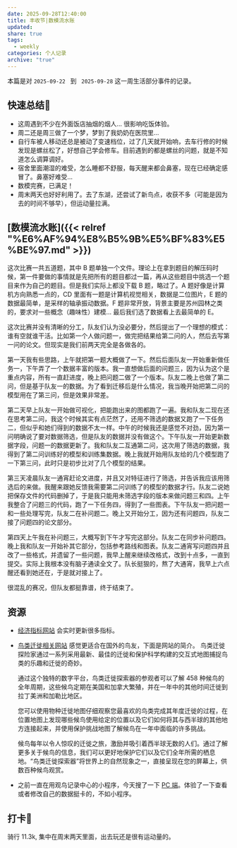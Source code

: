 ```yaml
---
date: 2025-09-28T12:40:00
title: 丰收节|数模流水账
updated:
share: true
tags:
  - weekly
categories: 个人记录
archive: "true"
---
```


本篇是对 `2025-09-22 ` 到 ` 2025-09-28` 这一周生活部分事件的记录。


## 快速总结💭
- 这周遇到不少在外面饭店抽烟的烟人... 很影响吃饭体验。
- 周二还是周三做了一个梦，梦到了我奶奶在医院里...
- 自行车被人移动还总是被动了变速档位，过了几天就开始响，去车行修的时候发现是螺丝松了，好想自己学会修车。目前遇到的都是螺丝的问题，就是不知道怎么调算调好。
- 宿舍里面潮湿的难受，怎么睡都不舒服，每天醒来都会鼻塞，现在已经确定感冒了。鼻塞好难受...
- 数模完赛，已满足！
- 周末两天也好好利用了。去了东湖，还尝试了新鸟点，收获不多（可能是因为去的时间不够早），但运动量拉满。


## [数模流水账]({{< relref "%E6%AF%94%E8%B5%9B%E5%BF%83%E5%BE%97.md" >}})
这次比赛一共五道题，其中 B 题单独一个文件。理论上在拿到题目的解压码时候，第一件要做的事情就是先把所有的题目都过一篇，再从这些题目中挑选一个题目来作为自己的题目。但是我们实际上都没下载 B 题，略过了。A 题好像是计算机方向熟悉一点的，CD 里面有一题是计算机视觉相关，数据是二位图片，E 题的数据最简单，是采样的轴承振动数据。F 题非常开放，背景主要是苏州园林之类的，要求对一些概念（趣味性）建模... 最后我们选了数据看上去最简单的 E。

这次比赛并没有清晰的分工，队友们认为没必要分，然后提出了一个理想的模式：谁有空就谁干活。比如第一个人做问题一，做完把结果给第二问的人，然后去写第一问的论文。但现实是我们前两天完全是各做各的。

第一天我有些思路，上午就把第一题大概做了一下。然后后面队友一开始重新做任务一，下午弄了一个数据丰富的版本。我一直想做后面的问题三，因为认为这个是重点内容，所有一直赶进度，晚上把问题二做了一个版本。队友二晚上也做了第二问，但是基于队友一的数据。为了看到迁移后是什么情况，我当晚开始把第二问的模型用在了第三问，但是效果非常差。

第二天早上队友一开始做可视化，把能跑出来的图都跑了一遍。我和队友二现在还在思考第二问，我这个时候其实有点茫然了，还用不筛选的数据又跑了一下任务二，但似乎和她们得到的数据不太一样。中午的时候我还是感觉不对劲，因为第一问明确说了要对数据筛选，但是队友的数据并没有做这个。下午队友一开始更新数据字段，问题一的数据更新了。我和队友二互通第二问，这次用了筛选的数据，我得到了第二问训练好的模型和训练集数据。晚上我就开始用队友给的几个模型跑了一下第三问，此时只是初步比对了几个模型的结果。

第三天凌晨队友一通宵赶论文进度，并且又对特征进行了筛选，并告诉我应该用筛选后的来做。我醒来跟她反馈我需要第二问训练了的模型的数据才行。队友二说她把保存文件的代码删掉了，于是我只能用未筛选字段的版本来做问题三和四。上午我整合了问题三的代码，跑了一下任务四，得到了一些图表。下午队友一把问题一和一些处理写完，队友二在补问题二。晚上又开始分工，因为还有问题四，队友二接了问题四的论文部分。

第四天上午我在补问题三，大概写到下午才写完这部分。队友二在同步补问题四。晚上我和队友一开始补其它部分，包括参考路线和图表。队友二通宵写问题四并且改了一些格式，并遗留了一些问题，我早上醒来继续改格式，改到十点多，一直到提交。实际上我根本没有脑子通读全文了。队长挺狠的，熬了大通宵，我早上六点醒还看到她还在，于是就对接上了。

很混乱的赛况，但队友都挺靠谱，终于结束了。


## 资源
- [经济指标网站](https://zh.tradingeconomics.com/) 会实时更新很多指标。
- [鸟类迁徙相关网站](https://explorer.audubon.org/explore/species?sidebar=expand) 感觉更适合在国外的鸟友，下面是网站的简介。
	鸟类迁徙探险家通过一系列采用最新、最佳的迁徙和保护科学构建的交互式地图捕捉鸟类的乐趣和迁徙的奇妙。
	
	通过这个独特的数字平台，鸟类迁徙探索器的参观者可以了解 458 种候鸟的全年周期，这些候鸟定期在美国和加拿大繁殖，并在一年中的其他时间迁徙到拉丁美洲和加勒比地区。
	
	您可以使用物种迁徙地图仔细观察您最喜欢的鸟类完成其年度迁徙的过程，在位置地图上发现哪些候鸟使用给定的位置以及它们如何将其与西半球的其他地方连接起来，并使用保护挑战地图了解候鸟在一年中面临的许多挑战。
	
	候鸟每年以令人惊叹的迁徙之旅，激励并吸引着西半球无数的人们。通过了解更多关于候鸟的信息，我们可以更好地保护它们以及它们全年所需的栖息地。“鸟类迁徙探索器”将世界上的自然现象之一，直接呈现在您的屏幕上，供数百种候鸟观赏。
- 之前一直在用观鸟记录中心的小程序，今天搜了一下 [PC 端](https://www.birdreport.cn/)。体验了一下查看或者修改自己的数据挺卡的，不如小程序。

## 打卡💪
骑行 11.3k, 集中在周末两天里面，出去玩还是很有运动量的。


